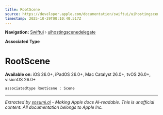```yaml
---
title: RootScene
source: https://developer.apple.com/documentation/swiftui/uihostingscenedelegate/rootscene-swift.associatedtype
timestamp: 2025-10-29T00:10:40.517Z
---
```


**Navigation:** [Swiftui](/documentation/swiftui) › [uihostingscenedelegate](/documentation/swiftui/uihostingscenedelegate)

**Associated Type**

# RootScene

**Available on:** iOS 26.0+, iPadOS 26.0+, Mac Catalyst 26.0+, tvOS 26.0+, visionOS 26.0+

```swift
associatedtype RootScene : Scene
```

---

*Extracted by [sosumi.ai](https://sosumi.ai) - Making Apple docs AI-readable.*
*This is unofficial content. All documentation belongs to Apple Inc.*
